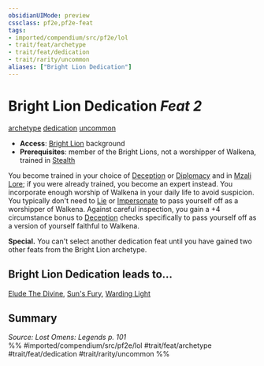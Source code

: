 ```yaml
---
obsidianUIMode: preview
cssclass: pf2e,pf2e-feat
tags:
- imported/compendium/src/pf2e/lol
- trait/feat/archetype
- trait/feat/dedication
- trait/rarity/uncommon
aliases: ["Bright Lion Dedication"]
---
```

# Bright Lion Dedication  *Feat 2*  
[archetype](archetype.md)  [dedication](dedication.md)  [uncommon](uncommon.md)  

- **Access**: [Bright Lion](../character/backgrounds/bright-lion-lowg.md) background
- **Prerequisites**: member of the Bright Lions, not a worshipper of Walkena, trained in [Stealth](../skills.md#Stealth)

You become trained in your choice of [Deception](../skills.md#Deception) or [Diplomacy](../skills.md#Diplomacy) and in [Mzali Lore](../skills.md#Lore); if you were already trained, you become an expert instead. You incorporate enough worship of Walkena in your daily life to avoid suspicion. You typically don't need to [Lie](lie.md) or [Impersonate](impersonate.md) to pass yourself off as a worshipper of Walkena. Against careful inspection, you gain a +4 circumstance bonus to [Deception](../skills.md#Deception) checks specifically to pass yourself off as a version of yourself faithful to Walkena.

**Special.** You can't select another dedication feat until you have gained two other feats from the Bright Lion archetype.

## Bright Lion Dedication leads to...

[Elude The Divine](elude-the-divine-lol.md), [Sun's Fury](suns-fury-lol.md), [Warding Light](warding-light-lol.md)

## Summary

*Source: Lost Omens: Legends p. 101*  
%% #imported/compendium/src/pf2e/lol #trait/feat/archetype #trait/feat/dedication #trait/rarity/uncommon %%